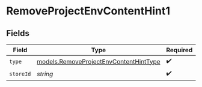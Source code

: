 # RemoveProjectEnvContentHint1


## Fields

| Field                                                                                  | Type                                                                                   | Required                                                                               | Description                                                                            |
| -------------------------------------------------------------------------------------- | -------------------------------------------------------------------------------------- | -------------------------------------------------------------------------------------- | -------------------------------------------------------------------------------------- |
| `type`                                                                                 | [models.RemoveProjectEnvContentHintType](../models/removeprojectenvcontenthinttype.md) | :heavy_check_mark:                                                                     | N/A                                                                                    |
| `storeId`                                                                              | *string*                                                                               | :heavy_check_mark:                                                                     | N/A                                                                                    |